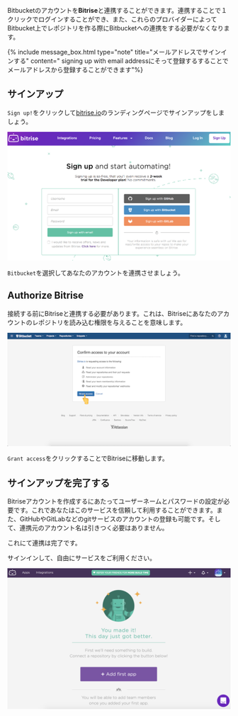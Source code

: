 Bitbucketのアカウントを**Bitrise**と連携することができます。連携することで１クリックでログインすることができ、また、これらのプロバイダーによってBitbucket上でレポジトリを作る際にBitbucketへの連携をする必要がなくなります。

{% include message_box.html type="note" title="メールアドレスでサインインする" content=" signing up with email addressにそって登録するすることでメールアドレスから登録することができます"%}

## サインアップ

`Sign up!`をクリックして[bitrise.io](https://bitrise.io)のランディングページでサインアップをしましょう。

![Screenshot](/img/signing-up/sign-up-bitrise.png)

`Bitbucket`を選択してあなたのアカウントを連携させましょう。

## Authorize Bitrise

接続する前にBitriseと連携する必要があります。これは、Bitriseにあなたのアカウントのレポジトリを読み込む権限を与えることを意味します。

![Screenshot](/img/signing-up/bitrise_authorization.png)

`Grant access`をクリックすることでBitriseに移動します。

## サインアップを完了する

Bitriseアカウントを作成するにあたってユーザーネームとパスワードの設定が必要です。これであなたはこのサービスを信頼して利用することができます。また、GitHubやGitLabなどのgitサービスのアカウントの登録も可能です。そして、連携元のアカウント名は引きつく必要はありません。

これにて連携は完了です。

サインインして、自由にサービスをご利用ください。

![Screenshot](/img/signing-up/signup_success.png)
